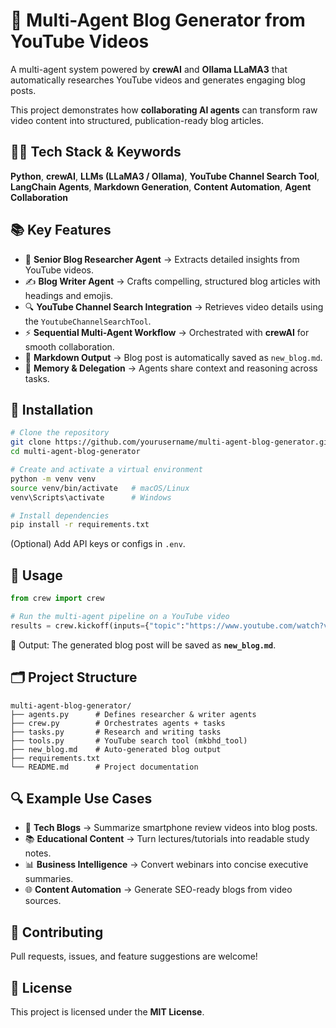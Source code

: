 # 📝 Multi-Agent Blog Generator from YouTube Videos  

A multi-agent system powered by **crewAI** and **Ollama LLaMA3** that automatically researches YouTube videos and generates engaging blog posts.  

This project demonstrates how **collaborating AI agents** can transform raw video content into structured, publication-ready blog articles.  

## 🧑‍💻 Tech Stack & Keywords  
**Python**, **crewAI**, **LLMs (LLaMA3 / Ollama)**, **YouTube Channel Search Tool**, **LangChain Agents**, **Markdown Generation**, **Content Automation**, **Agent Collaboration**  

## 📚 Key Features  
- 🧠 **Senior Blog Researcher Agent** → Extracts detailed insights from YouTube videos.  
- ✍️ **Blog Writer Agent** → Crafts compelling, structured blog articles with headings and emojis.  
- 🔍 **YouTube Channel Search Integration** → Retrieves video details using the `YoutubeChannelSearchTool`.  
- ⚡ **Sequential Multi-Agent Workflow** → Orchestrated with **crewAI** for smooth collaboration.  
- 📄 **Markdown Output** → Blog post is automatically saved as `new_blog.md`.  
- 🧩 **Memory & Delegation** → Agents share context and reasoning across tasks.  

## 🔧 Installation  

```bash
# Clone the repository
git clone https://github.com/yourusername/multi-agent-blog-generator.git
cd multi-agent-blog-generator

# Create and activate a virtual environment
python -m venv venv
source venv/bin/activate   # macOS/Linux
venv\Scripts\activate      # Windows

# Install dependencies
pip install -r requirements.txt
```

(Optional) Add API keys or configs in `.env`.

## 🚀 Usage  

```python
from crew import crew

# Run the multi-agent pipeline on a YouTube video
results = crew.kickoff(inputs={"topic":"https://www.youtube.com/watch?v=E76CUtSHMrU"})
```

📄 Output: The generated blog post will be saved as **`new_blog.md`**.  

## 🗂 Project Structure  

```
multi-agent-blog-generator/
├── agents.py      # Defines researcher & writer agents
├── crew.py        # Orchestrates agents + tasks
├── tasks.py       # Research and writing tasks
├── tools.py       # YouTube search tool (mkbhd_tool)
├── new_blog.md    # Auto-generated blog output
├── requirements.txt
└── README.md      # Project documentation
```

## 🔍 Example Use Cases  
- 📰 **Tech Blogs** → Summarize smartphone review videos into blog posts.  
- 📚 **Educational Content** → Turn lectures/tutorials into readable study notes.  
- 📊 **Business Intelligence** → Convert webinars into concise executive summaries.  
- 🌐 **Content Automation** → Generate SEO-ready blogs from video sources.  

## 🤝 Contributing  
Pull requests, issues, and feature suggestions are welcome!  

## 📜 License  
This project is licensed under the **MIT License**.  
